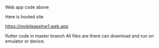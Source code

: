
Web app code above 

Here is hosted site 

https://mobileapphw1.web.app

flutter code in master branch All files are there can download and run on emulator or device.
